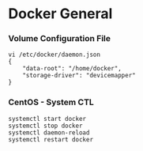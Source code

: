 Docker General
==============


### Volume Configuration File
```
vi /etc/docker/daemon.json
{                                                                                                                                                             
    "data-root": "/home/docker",
    "storage-driver": "devicemapper"
}

```


### CentOS - System CTL
```
systemctl start docker
systemctl stop docker
systemctl daemon-reload
systemctl restart docker
```

